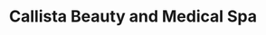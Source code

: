 ---
title: "Callista Beauty and Medical Spa"
url: /chicago/callista-beauty-and-medical-spa/
shop: beauty
---